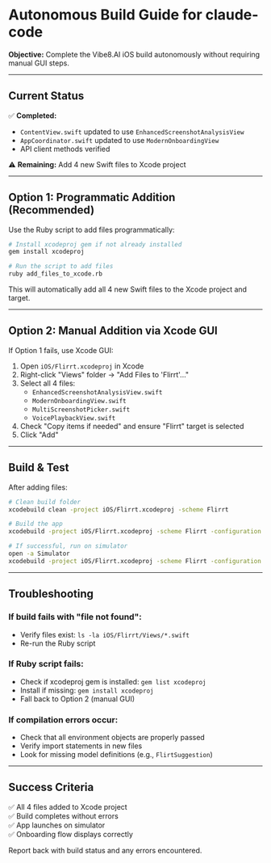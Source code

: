 # Autonomous Build Guide for claude-code

**Objective:** Complete the Vibe8.AI iOS build autonomously without requiring manual GUI steps.

---

## Current Status

✅ **Completed:**
- `ContentView.swift` updated to use `EnhancedScreenshotAnalysisView`
- `AppCoordinator.swift` updated to use `ModernOnboardingView`
- API client methods verified

⚠️ **Remaining:** Add 4 new Swift files to Xcode project

---

## Option 1: Programmatic Addition (Recommended)

Use the Ruby script to add files programmatically:

```bash
# Install xcodeproj gem if not already installed
gem install xcodeproj

# Run the script to add files
ruby add_files_to_xcode.rb
```

This will automatically add all 4 new Swift files to the Xcode project and target.

---

## Option 2: Manual Addition via Xcode GUI

If Option 1 fails, use Xcode GUI:

1. Open `iOS/Flirrt.xcodeproj` in Xcode
2. Right-click "Views" folder → "Add Files to 'Flirrt'..."
3. Select all 4 files:
   - `EnhancedScreenshotAnalysisView.swift`
   - `ModernOnboardingView.swift`
   - `MultiScreenshotPicker.swift`
   - `VoicePlaybackView.swift`
4. Check "Copy items if needed" and ensure "Flirrt" target is selected
5. Click "Add"

---

## Build & Test

After adding files:

```bash
# Clean build folder
xcodebuild clean -project iOS/Flirrt.xcodeproj -scheme Flirrt

# Build the app
xcodebuild -project iOS/Flirrt.xcodeproj -scheme Flirrt -configuration Debug -destination 'platform=iOS Simulator,name=iPhone 15'

# If successful, run on simulator
open -a Simulator
xcodebuild -project iOS/Flirrt.xcodeproj -scheme Flirrt -configuration Debug -destination 'platform=iOS Simulator,name=iPhone 15' -derivedDataPath ./build
```

---

## Troubleshooting

### If build fails with "file not found":
- Verify files exist: `ls -la iOS/Flirrt/Views/*.swift`
- Re-run the Ruby script

### If Ruby script fails:
- Check if xcodeproj gem is installed: `gem list xcodeproj`
- Install if missing: `gem install xcodeproj`
- Fall back to Option 2 (manual GUI)

### If compilation errors occur:
- Check that all environment objects are properly passed
- Verify import statements in new files
- Look for missing model definitions (e.g., `FlirtSuggestion`)

---

## Success Criteria

✅ All 4 files added to Xcode project  
✅ Build completes without errors  
✅ App launches on simulator  
✅ Onboarding flow displays correctly  

Report back with build status and any errors encountered.

